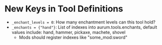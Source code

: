 # New Keys in Tool Definitions
* `_enchant_levels = 0`: How many enchantment levels can this tool hold?
* `_enchants = {"hand"}`: List of indexes into aurum.tools.enchants, default values include: hand, hammer, pickaxe, machete, shovel
  * Mods should register indexes like "some_mod:sword"
